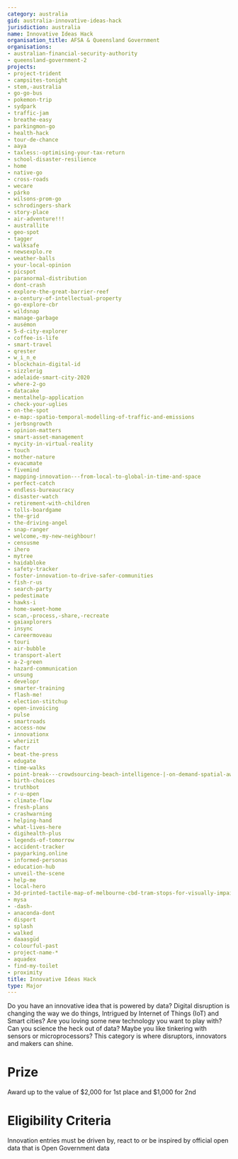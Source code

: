 ```yaml
---
category: australia
gid: australia-innovative-ideas-hack
jurisdiction: australia
name: Innovative Ideas Hack
organisation_title: AFSA & Queensland Government
organisations:
- australian-financial-security-authority
- queensland-government-2
projects:
- project-trident
- campsites-tonight
- stem,-australia
- go-go-bus
- pokemon-trip
- sydpark
- traffic-jam
- breathe-easy
- parkingmon-go
- health-hack
- tour-de-chance
- aaya
- taxless:-optimising-your-tax-return
- school-disaster-resilience
- home
- native-go
- cross-roads
- wecare
- párko
- wilsons-prom-go
- schrodingers-shark
- story-place
- air-adventure!!!
- australlite
- geo-spot
- tagger
- walksafe
- newsexplo.re
- weather-balls
- your-local-opinion
- picspot
- paranormal-distribution
- dont-crash
- explore-the-great-barrier-reef
- a-century-of-intellectual-property
- go-explore-cbr
- wildsnap
- manage-garbage
- ausémon
- 5-d-city-explorer
- coffee-is-life
- smart-travel
- qrester
- w_i_n_e
- blockchain-digital-id
- sizzlerig
- adelaide-smart-city-2020
- where-2-go
- datacake
- mentalhelp-application
- check-your-uglies
- on-the-spot
- e-map:-spatio-temporal-modelling-of-traffic-and-emissions
- jerbsngrowth
- opinion-matters
- smart-asset-management
- mycity-in-virtual-reality
- touch
- mother-nature
- evacumate
- fivemind
- mapping-innovation---from-local-to-global-in-time-and-space
- perfect-catch
- endless-bureaucracy
- disaster-watch
- retirement-with-children
- tolls-boardgame
- the-grid
- the-driving-angel
- snap-ranger
- welcome,-my-new-neighbour!
- censusme
- ihero
- mytree
- haidabloke
- safety-tracker
- foster-innovation-to-drive-safer-communities
- fish-r-us
- search-party
- pedestimate
- hawks-i
- home-sweet-home
- scan,-process,-share,-recreate
- gaiaxplorers
- insync
- careermoveau
- touri
- air-bubble
- transport-alert
- a-2-green
- hazard-communication
- unsung
- developr
- smarter-training
- flash-me!
- election-stitchup
- open-invoicing
- pulse
- smartroads
- access-now
- innovationx
- wherizit
- factr
- beat-the-press
- edugate
- time-walks
- point-break---crowdsourcing-beach-intelligence-|-on-demand-spatial-awareness
- birth-choices
- truthbot
- r-u-open
- climate-flow
- fresh-plans
- crashwarning
- helping-hand
- what-lives-here
- digihealth-plus
- legends-of-tomorrow
- accident-tracker
- payparking.online
- informed-personas
- education-hub
- unveil-the-scene
- help-me
- local-hero
- 3d-printed-tactile-map-of-melbourne-cbd-tram-stops-for-visually-impaired-commuters.
- mysa
- -dash-
- anaconda-dont
- disport
- splash
- walked
- daaasgüd
- colourful-past
- project-name-*
- aquadex
- find-my-toilet
- proximity
title: Innovative Ideas Hack
type: Major
---
```


Do you have an innovative idea that is powered by data? Digital disruption is changing the way we do things, Intrigued by Internet of Things (IoT) and Smart cities? Are you loving some new technology you want to play with? Can you science the heck out of data? Maybe you like tinkering with sensors or microprocessors? This category is where disruptors, innovators and makers can shine.

# Prize
Award up to the value of $2,000 for 1st place and $1,000 for 2nd

# Eligibility Criteria
Innovation entries must be driven by, react to or be inspired by official open data that is Open Government data